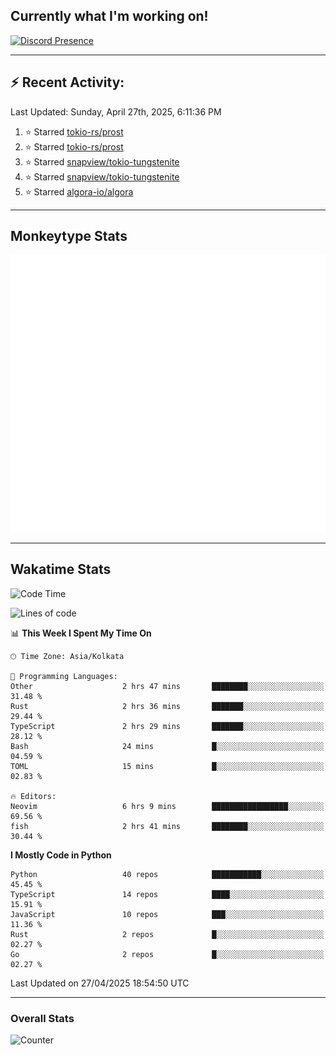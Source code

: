 ## Currently what I'm working on!
[![Discord Presence](https://lanyard.cnrad.dev/api/534981034400284712)](https://discord.com/users/534981034400284712)

---

## :zap: Recent Activity:
<!--RECENT_ACTIVITY:last_update-->
Last Updated: Sunday, April 27th, 2025, 6:11:36 PM
<!--RECENT_ACTIVITY:last_update_end-->
<!--RECENT_ACTIVITY:start-->
1. ⭐ Starred [tokio-rs/prost](https://github.com/tokio-rs/prost)<br>
2. ⭐ Starred [tokio-rs/prost](https://github.com/tokio-rs/prost)<br>
3. ⭐ Starred [snapview/tokio-tungstenite](https://github.com/snapview/tokio-tungstenite)<br>
4. ⭐ Starred [snapview/tokio-tungstenite](https://github.com/snapview/tokio-tungstenite)<br>
5. ⭐ Starred [algora-io/algora](https://github.com/algora-io/algora)<br>
<!--RECENT_ACTIVITY:end-->

---

## Monkeytype Stats
<a href="https://monkeytype.com/profile/dhanus">
  <img src="https://raw.githubusercontent.com/Dhanus3133/Dhanus3133/monkeytype/monkeytype-lb.svg" alt="Monkeytype Profile" />
</a>

---

## Wakatime Stats
<!--START_SECTION:waka-->
![Code Time](http://img.shields.io/badge/Code%20Time-2%2C668%20hrs%2019%20mins-blue)

![Lines of code](https://img.shields.io/badge/From%20Hello%20World%20I%27ve%20Written-5.9%20million%20lines%20of%20code-blue)

📊 **This Week I Spent My Time On** 

```text
🕑︎ Time Zone: Asia/Kolkata

💬 Programming Languages: 
Other                    2 hrs 47 mins       ████████░░░░░░░░░░░░░░░░░   31.48 % 
Rust                     2 hrs 36 mins       ███████░░░░░░░░░░░░░░░░░░   29.44 % 
TypeScript               2 hrs 29 mins       ███████░░░░░░░░░░░░░░░░░░   28.12 % 
Bash                     24 mins             █░░░░░░░░░░░░░░░░░░░░░░░░   04.59 % 
TOML                     15 mins             █░░░░░░░░░░░░░░░░░░░░░░░░   02.83 % 

🔥 Editors: 
Neovim                   6 hrs 9 mins        █████████████████░░░░░░░░   69.56 % 
fish                     2 hrs 41 mins       ████████░░░░░░░░░░░░░░░░░   30.44 % 
```

**I Mostly Code in Python** 

```text
Python                   40 repos            ███████████░░░░░░░░░░░░░░   45.45 % 
TypeScript               14 repos            ████░░░░░░░░░░░░░░░░░░░░░   15.91 % 
JavaScript               10 repos            ███░░░░░░░░░░░░░░░░░░░░░░   11.36 % 
Rust                     2 repos             █░░░░░░░░░░░░░░░░░░░░░░░░   02.27 % 
Go                       2 repos             █░░░░░░░░░░░░░░░░░░░░░░░░   02.27 % 
```




 Last Updated on 27/04/2025 18:54:50 UTC
<!--END_SECTION:waka-->
---

### Overall Stats

<img src="https://moe-counter.glitch.me/get/@Dhanus3133?theme=asoul" alt="Counter" />
